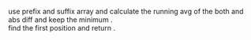 
use prefix and suffix array and calculate the running avg of the both and abs diff and keep the minimum . </br>
find the first position and return .
